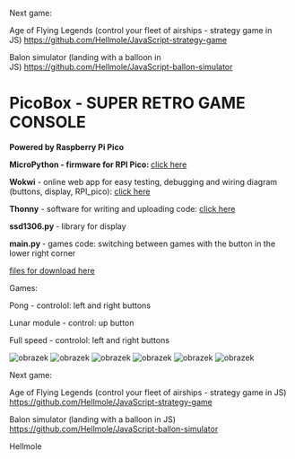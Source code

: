 Next game:

Age of Flying Legends (control your fleet of airships - strategy game in JS) https://github.com/Hellmole/JavaScript-strategy-game

Balon simulator (landing with a balloon in JS) https://github.com/Hellmole/JavaScript-ballon-simulator


# PicoBox - SUPER RETRO GAME CONSOLE

<b>Powered by Raspberry Pi Pico </b>

<b> MicroPython - firmware for RPI Pico: </b> 
<a href="https://micropython.org/download/RPI_PICO/">click here</a>

<b>Wokwi</b> - online web app for easy testing, debugging and wiring diagram (buttons, display, RPI_pico): <a href="https://wokwi.com/projects/393411439386336257">click here </a>

<b>Thonny</b> - software for writing and uploading code:
<a href="https://thonny.org/blog/2018/06/05/thonny_and_micropython.html">click here </a>

<b> ssd1306.py </b> - library for display

<b> main.py </b> - games code:
switching between games with the button in the lower right corner

<a href= "https://github.com/Hellmole/Rasberry-pi-pico-games">files for download here</a>

Games:

Pong - controlol: left and right buttons 

Lunar module - control: up button

Full speed - controlol: left and right buttons 

![obrazek](https://github.com/Hellmole/Rasberry-pi-pico-games/assets/149156309/01298f36-ff48-4066-9f4c-a2ab17108458)
![obrazek](https://github.com/Hellmole/Rasberry-pi-pico-games/assets/149156309/b2f4f96f-30f2-4982-b554-66fab6cb806e)
![obrazek](https://github.com/Hellmole/Rasberry-pi-pico-games/assets/149156309/2e743311-26dd-40e4-b73f-a4ef2d58f332)
![obrazek](https://github.com/Hellmole/Rasberry-pi-pico-games/assets/149156309/3a45bbd4-a0f8-427f-967a-2fb3f69aa238)
![obrazek](https://github.com/Hellmole/Rasberry-pi-pico-games/assets/149156309/e59907ff-3dfc-48a1-b67b-b7e7e9c3085a)
![obrazek](https://github.com/Hellmole/Raspberry-pi-pico-games/assets/149156309/bb3b8b62-c260-493f-b669-0fda91e4bcaa)

Next game:

Age of Flying Legends (control your fleet of airships - strategy game in JS)
https://github.com/Hellmole/JavaScript-strategy-game

Balon simulator (landing with a balloon in JS)
https://github.com/Hellmole/JavaScript-ballon-simulator


Hellmole

